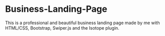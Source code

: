 # Business-Landing-Page
This is a professional and beautiful business landing page made by me with HTML/CSS, Bootstrap, Swiper.js and the Isotope plugin.
